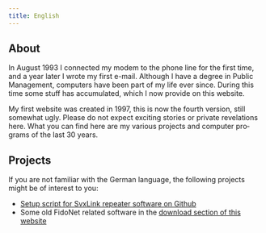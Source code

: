 ```yaml
---
title: English
---
```


<span lang="en">

## About

In August 1993 I connected my modem to the phone line for the first time, and a year later I wrote my first e-mail. Although I have a degree in Public Management, computers have been part of my life ever since. During this time some stuff has accumulated, which I now provide on this website.

My first website was created in 1997, this is now the fourth version, still somewhat ugly. Please do not expect exciting stories or private revelations here. What you can find here are my various projects and computer programs of the last 30 years.

## Projects

If you are not familiar with the German language, the following projects might be of interest to you:

* [Setup script for SvxLink repeater software on Github](https://github.com/do6np/svxlink_setup)
* Some old FidoNet related software in the [download section of this website](/projects/software)

</span>
